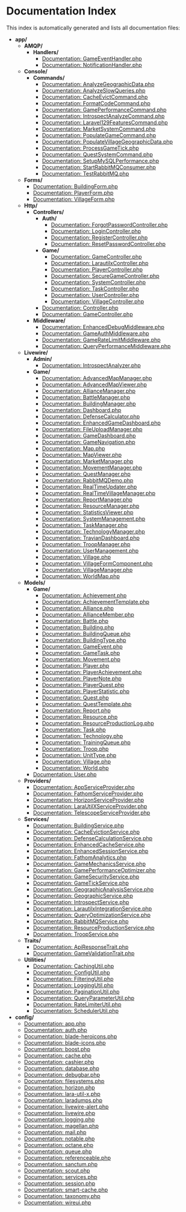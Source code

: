 # Documentation Index

This index is automatically generated and lists all documentation files:

* **app/**
  * **AMQP/**
    * **Handlers/**
      * [Documentation: GameEventHandler.php](app/AMQP/Handlers/GameEventHandler.md)
      * [Documentation: NotificationHandler.php](app/AMQP/Handlers/NotificationHandler.md)
  * **Console/**
    * **Commands/**
      * [Documentation: AnalyzeGeographicData.php](app/Console/Commands/AnalyzeGeographicData.md)
      * [Documentation: AnalyzeSlowQueries.php](app/Console/Commands/AnalyzeSlowQueries.md)
      * [Documentation: CacheEvictCommand.php](app/Console/Commands/CacheEvictCommand.md)
      * [Documentation: FormatCodeCommand.php](app/Console/Commands/FormatCodeCommand.md)
      * [Documentation: GamePerformanceCommand.php](app/Console/Commands/GamePerformanceCommand.md)
      * [Documentation: IntrospectAnalyzeCommand.php](app/Console/Commands/IntrospectAnalyzeCommand.md)
      * [Documentation: Laravel129FeaturesCommand.php](app/Console/Commands/Laravel129FeaturesCommand.md)
      * [Documentation: MarketSystemCommand.php](app/Console/Commands/MarketSystemCommand.md)
      * [Documentation: PopulateGameCommand.php](app/Console/Commands/PopulateGameCommand.md)
      * [Documentation: PopulateVillageGeographicData.php](app/Console/Commands/PopulateVillageGeographicData.md)
      * [Documentation: ProcessGameTick.php](app/Console/Commands/ProcessGameTick.md)
      * [Documentation: QuestSystemCommand.php](app/Console/Commands/QuestSystemCommand.md)
      * [Documentation: SetupMySQLPerformance.php](app/Console/Commands/SetupMySQLPerformance.md)
      * [Documentation: StartRabbitMQConsumer.php](app/Console/Commands/StartRabbitMQConsumer.md)
      * [Documentation: TestRabbitMQ.php](app/Console/Commands/TestRabbitMQ.md)
  * **Forms/**
    * [Documentation: BuildingForm.php](app/Forms/BuildingForm.md)
    * [Documentation: PlayerForm.php](app/Forms/PlayerForm.md)
    * [Documentation: VillageForm.php](app/Forms/VillageForm.md)
  * **Http/**
    * **Controllers/**
      * **Auth/**
        * [Documentation: ForgotPasswordController.php](app/Http/Controllers/Auth/ForgotPasswordController.md)
        * [Documentation: LoginController.php](app/Http/Controllers/Auth/LoginController.md)
        * [Documentation: RegisterController.php](app/Http/Controllers/Auth/RegisterController.md)
        * [Documentation: ResetPasswordController.php](app/Http/Controllers/Auth/ResetPasswordController.md)
      * **Game/**
        * [Documentation: GameController.php](app/Http/Controllers/Game/GameController.md)
        * [Documentation: LarautilxController.php](app/Http/Controllers/Game/LarautilxController.md)
        * [Documentation: PlayerController.php](app/Http/Controllers/Game/PlayerController.md)
        * [Documentation: SecureGameController.php](app/Http/Controllers/Game/SecureGameController.md)
        * [Documentation: SystemController.php](app/Http/Controllers/Game/SystemController.md)
        * [Documentation: TaskController.php](app/Http/Controllers/Game/TaskController.md)
        * [Documentation: UserController.php](app/Http/Controllers/Game/UserController.md)
        * [Documentation: VillageController.php](app/Http/Controllers/Game/VillageController.md)
      * [Documentation: Controller.php](app/Http/Controllers/Controller.md)
      * [Documentation: GameController.php](app/Http/Controllers/GameController.md)
    * **Middleware/**
      * [Documentation: EnhancedDebugMiddleware.php](app/Http/Middleware/EnhancedDebugMiddleware.md)
      * [Documentation: GameAuthMiddleware.php](app/Http/Middleware/GameAuthMiddleware.md)
      * [Documentation: GameRateLimitMiddleware.php](app/Http/Middleware/GameRateLimitMiddleware.md)
      * [Documentation: QueryPerformanceMiddleware.php](app/Http/Middleware/QueryPerformanceMiddleware.md)
  * **Livewire/**
    * **Admin/**
      * [Documentation: IntrospectAnalyzer.php](app/Livewire/Admin/IntrospectAnalyzer.md)
    * **Game/**
      * [Documentation: AdvancedMapManager.php](app/Livewire/Game/AdvancedMapManager.md)
      * [Documentation: AdvancedMapViewer.php](app/Livewire/Game/AdvancedMapViewer.md)
      * [Documentation: AllianceManager.php](app/Livewire/Game/AllianceManager.md)
      * [Documentation: BattleManager.php](app/Livewire/Game/BattleManager.md)
      * [Documentation: BuildingManager.php](app/Livewire/Game/BuildingManager.md)
      * [Documentation: Dashboard.php](app/Livewire/Game/Dashboard.md)
      * [Documentation: DefenseCalculator.php](app/Livewire/Game/DefenseCalculator.md)
      * [Documentation: EnhancedGameDashboard.php](app/Livewire/Game/EnhancedGameDashboard.md)
      * [Documentation: FileUploadManager.php](app/Livewire/Game/FileUploadManager.md)
      * [Documentation: GameDashboard.php](app/Livewire/Game/GameDashboard.md)
      * [Documentation: GameNavigation.php](app/Livewire/Game/GameNavigation.md)
      * [Documentation: Map.php](app/Livewire/Game/Map.md)
      * [Documentation: MapViewer.php](app/Livewire/Game/MapViewer.md)
      * [Documentation: MarketManager.php](app/Livewire/Game/MarketManager.md)
      * [Documentation: MovementManager.php](app/Livewire/Game/MovementManager.md)
      * [Documentation: QuestManager.php](app/Livewire/Game/QuestManager.md)
      * [Documentation: RabbitMQDemo.php](app/Livewire/Game/RabbitMQDemo.md)
      * [Documentation: RealTimeUpdater.php](app/Livewire/Game/RealTimeUpdater.md)
      * [Documentation: RealTimeVillageManager.php](app/Livewire/Game/RealTimeVillageManager.md)
      * [Documentation: ReportManager.php](app/Livewire/Game/ReportManager.md)
      * [Documentation: ResourceManager.php](app/Livewire/Game/ResourceManager.md)
      * [Documentation: StatisticsViewer.php](app/Livewire/Game/StatisticsViewer.md)
      * [Documentation: SystemManagement.php](app/Livewire/Game/SystemManagement.md)
      * [Documentation: TaskManager.php](app/Livewire/Game/TaskManager.md)
      * [Documentation: TechnologyManager.php](app/Livewire/Game/TechnologyManager.md)
      * [Documentation: TravianDashboard.php](app/Livewire/Game/TravianDashboard.md)
      * [Documentation: TroopManager.php](app/Livewire/Game/TroopManager.md)
      * [Documentation: UserManagement.php](app/Livewire/Game/UserManagement.md)
      * [Documentation: Village.php](app/Livewire/Game/Village.md)
      * [Documentation: VillageFormComponent.php](app/Livewire/Game/VillageFormComponent.md)
      * [Documentation: VillageManager.php](app/Livewire/Game/VillageManager.md)
      * [Documentation: WorldMap.php](app/Livewire/Game/WorldMap.md)
  * **Models/**
    * **Game/**
      * [Documentation: Achievement.php](app/Models/Game/Achievement.md)
      * [Documentation: AchievementTemplate.php](app/Models/Game/AchievementTemplate.md)
      * [Documentation: Alliance.php](app/Models/Game/Alliance.md)
      * [Documentation: AllianceMember.php](app/Models/Game/AllianceMember.md)
      * [Documentation: Battle.php](app/Models/Game/Battle.md)
      * [Documentation: Building.php](app/Models/Game/Building.md)
      * [Documentation: BuildingQueue.php](app/Models/Game/BuildingQueue.md)
      * [Documentation: BuildingType.php](app/Models/Game/BuildingType.md)
      * [Documentation: GameEvent.php](app/Models/Game/GameEvent.md)
      * [Documentation: GameTask.php](app/Models/Game/GameTask.md)
      * [Documentation: Movement.php](app/Models/Game/Movement.md)
      * [Documentation: Player.php](app/Models/Game/Player.md)
      * [Documentation: PlayerAchievement.php](app/Models/Game/PlayerAchievement.md)
      * [Documentation: PlayerNote.php](app/Models/Game/PlayerNote.md)
      * [Documentation: PlayerQuest.php](app/Models/Game/PlayerQuest.md)
      * [Documentation: PlayerStatistic.php](app/Models/Game/PlayerStatistic.md)
      * [Documentation: Quest.php](app/Models/Game/Quest.md)
      * [Documentation: QuestTemplate.php](app/Models/Game/QuestTemplate.md)
      * [Documentation: Report.php](app/Models/Game/Report.md)
      * [Documentation: Resource.php](app/Models/Game/Resource.md)
      * [Documentation: ResourceProductionLog.php](app/Models/Game/ResourceProductionLog.md)
      * [Documentation: Task.php](app/Models/Game/Task.md)
      * [Documentation: Technology.php](app/Models/Game/Technology.md)
      * [Documentation: TrainingQueue.php](app/Models/Game/TrainingQueue.md)
      * [Documentation: Troop.php](app/Models/Game/Troop.md)
      * [Documentation: UnitType.php](app/Models/Game/UnitType.md)
      * [Documentation: Village.php](app/Models/Game/Village.md)
      * [Documentation: World.php](app/Models/Game/World.md)
    * [Documentation: User.php](app/Models/User.md)
  * **Providers/**
    * [Documentation: AppServiceProvider.php](app/Providers/AppServiceProvider.md)
    * [Documentation: FathomServiceProvider.php](app/Providers/FathomServiceProvider.md)
    * [Documentation: HorizonServiceProvider.php](app/Providers/HorizonServiceProvider.md)
    * [Documentation: LaraUtilXServiceProvider.php](app/Providers/LaraUtilXServiceProvider.md)
    * [Documentation: TelescopeServiceProvider.php](app/Providers/TelescopeServiceProvider.md)
  * **Services/**
    * [Documentation: BuildingService.php](app/Services/BuildingService.md)
    * [Documentation: CacheEvictionService.php](app/Services/CacheEvictionService.md)
    * [Documentation: DefenseCalculationService.php](app/Services/DefenseCalculationService.md)
    * [Documentation: EnhancedCacheService.php](app/Services/EnhancedCacheService.md)
    * [Documentation: EnhancedSessionService.php](app/Services/EnhancedSessionService.md)
    * [Documentation: FathomAnalytics.php](app/Services/FathomAnalytics.md)
    * [Documentation: GameMechanicsService.php](app/Services/GameMechanicsService.md)
    * [Documentation: GamePerformanceOptimizer.php](app/Services/GamePerformanceOptimizer.md)
    * [Documentation: GameSecurityService.php](app/Services/GameSecurityService.md)
    * [Documentation: GameTickService.php](app/Services/GameTickService.md)
    * [Documentation: GeographicAnalysisService.php](app/Services/GeographicAnalysisService.md)
    * [Documentation: GeographicService.php](app/Services/GeographicService.md)
    * [Documentation: IntrospectService.php](app/Services/IntrospectService.md)
    * [Documentation: LarautilxIntegrationService.php](app/Services/LarautilxIntegrationService.md)
    * [Documentation: QueryOptimizationService.php](app/Services/QueryOptimizationService.md)
    * [Documentation: RabbitMQService.php](app/Services/RabbitMQService.md)
    * [Documentation: ResourceProductionService.php](app/Services/ResourceProductionService.md)
    * [Documentation: TroopService.php](app/Services/TroopService.md)
  * **Traits/**
    * [Documentation: ApiResponseTrait.php](app/Traits/ApiResponseTrait.md)
    * [Documentation: GameValidationTrait.php](app/Traits/GameValidationTrait.md)
  * **Utilities/**
    * [Documentation: CachingUtil.php](app/Utilities/CachingUtil.md)
    * [Documentation: ConfigUtil.php](app/Utilities/ConfigUtil.md)
    * [Documentation: FilteringUtil.php](app/Utilities/FilteringUtil.md)
    * [Documentation: LoggingUtil.php](app/Utilities/LoggingUtil.md)
    * [Documentation: PaginationUtil.php](app/Utilities/PaginationUtil.md)
    * [Documentation: QueryParameterUtil.php](app/Utilities/QueryParameterUtil.md)
    * [Documentation: RateLimiterUtil.php](app/Utilities/RateLimiterUtil.md)
    * [Documentation: SchedulerUtil.php](app/Utilities/SchedulerUtil.md)
* **config/**
  * [Documentation: app.php](config/app.md)
  * [Documentation: auth.php](config/auth.md)
  * [Documentation: blade-heroicons.php](config/blade-heroicons.md)
  * [Documentation: blade-icons.php](config/blade-icons.md)
  * [Documentation: boost.php](config/boost.md)
  * [Documentation: cache.php](config/cache.md)
  * [Documentation: cashier.php](config/cashier.md)
  * [Documentation: database.php](config/database.md)
  * [Documentation: debugbar.php](config/debugbar.md)
  * [Documentation: filesystems.php](config/filesystems.md)
  * [Documentation: horizon.php](config/horizon.md)
  * [Documentation: lara-util-x.php](config/lara-util-x.md)
  * [Documentation: laradumps.php](config/laradumps.md)
  * [Documentation: livewire-alert.php](config/livewire-alert.md)
  * [Documentation: livewire.php](config/livewire.md)
  * [Documentation: logging.php](config/logging.md)
  * [Documentation: magellan.php](config/magellan.md)
  * [Documentation: mail.php](config/mail.md)
  * [Documentation: notable.php](config/notable.md)
  * [Documentation: octane.php](config/octane.md)
  * [Documentation: queue.php](config/queue.md)
  * [Documentation: referenceable.php](config/referenceable.md)
  * [Documentation: sanctum.php](config/sanctum.md)
  * [Documentation: scout.php](config/scout.md)
  * [Documentation: services.php](config/services.md)
  * [Documentation: session.php](config/session.md)
  * [Documentation: smart-cache.php](config/smart-cache.md)
  * [Documentation: taxonomy.php](config/taxonomy.md)
  * [Documentation: wireui.php](config/wireui.md)
